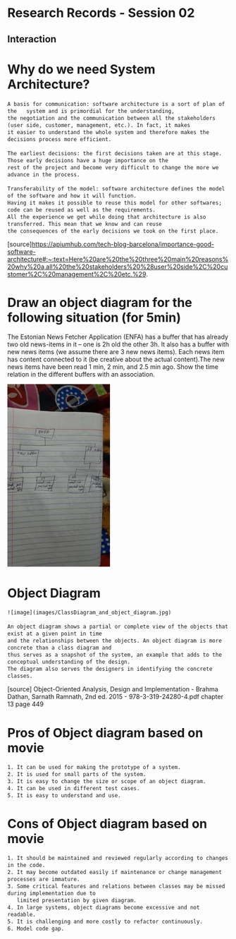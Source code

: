# Research Records - Session 02

## Interaction

# Why do we need System Architecture?
    A basis for communication: software architecture is a sort of plan of the   system and is primordial for the understanding,
    the negotiation and the communication between all the stakeholders (user side, customer, management, etc.). In fact, it makes
    it easier to understand the whole system and therefore makes the decisions process more efficient.

    The earliest decisions: the first decisions taken are at this stage. Those early decisions have a huge importance on the 
    rest of the project and become very difficult to change the more we advance in the process.

    Transferability of the model: software architecture defines the model of the software and how it will function. 
    Having it makes it possible to reuse this model for other softwares; code can be reused as well as the requirements.
    All the experience we get while doing that architecture is also transferred. This mean that we know and can reuse 
    the consequences of the early decisions we took on the first place. 
[source]https://apiumhub.com/tech-blog-barcelona/importance-good-software-architecture#:~:text=Here%20are%20the%20three%20main%20reasons%20why%20a,all%20the%20stakeholders%20%28user%20side%2C%20customer%2C%20management%2C%20etc.%29.

# Draw an object diagram for the following situation (for 5min)
 
 The Estonian News Fetcher Application (ENFA) has a buffer that has already
 two old news-items in it – one is 2h old the other 3h. It also has a buffer with
 new news items (we assume there are 3 new news items). Each news item
 has content connected to it (be creative about the actual content).The new
 news items have been read 1 min, 2 min, and 2.5 min ago.
 Show the time relation in the different buffers with an association.
 
   ![image](images/ENFA_object_diagram.jpg) 

# Object Diagram
    ![image](images/ClassDiagram_and_object_diagram.jpg) 

    An object diagram shows a partial or complete view of the objects that exist at a given point in time
    and the relationships between the objects. An object diagram is more concrete than a class diagram and 
    thus serves as a snapshot of the system, an example that adds to the conceptual understanding of the design.
    The diagram also serves the designers in identifying the concrete classes.
[source] Object-Oriented Analysis, Design and Implementation - Brahma Dathan, Sarnath Ramnath, 2nd ed. 2015 - 978-3-319-24280-4.pdf chapter 13 page 449

    


# Pros of Object diagram based on movie
    1. It can be used for making the prototype of a system.
    2. It is used for small parts of the system.
    3. It is easy to change the size or scope of an object diagram.
    4. It can be used in different test cases.
    5. It is easy to understand and use.

# Cons of Object diagram based on movie
    1. It should be maintained and reviewed regularly according to changes in the code.
    2. It may become outdated easily if maintenance or change management processes are immature.
    3. Some critical features and relations between classes may be missed during implementation due to
       limited presentation by given diagram.
    4. In large systems, object diagrams become excessive and not readable.
    5. It is challenging and more costly to refactor continuously.
    6. Model code gap.
   








   
